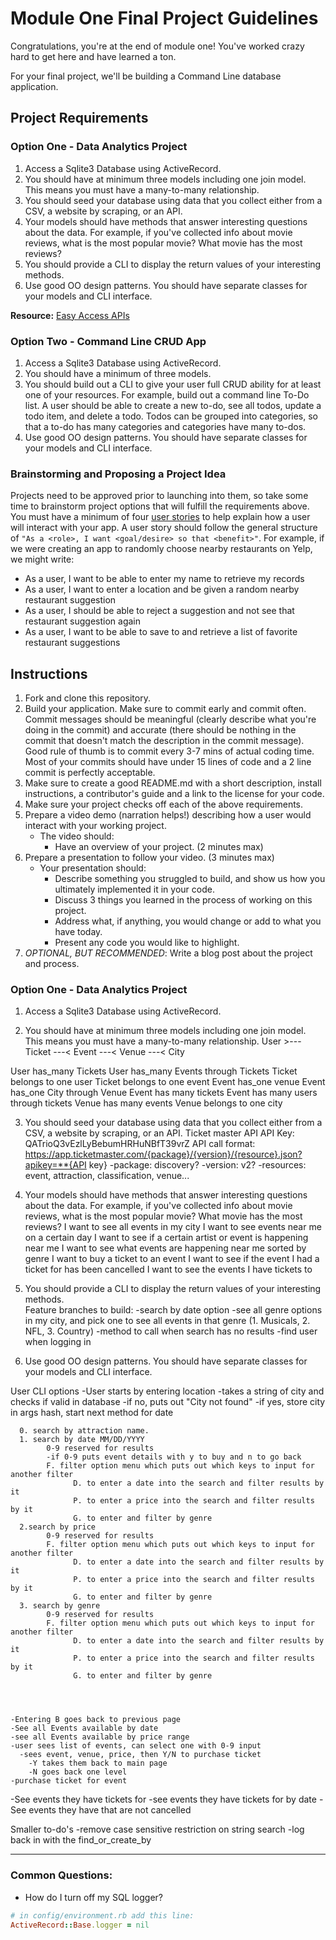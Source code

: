 # Module One Final Project Guidelines

Congratulations, you're at the end of module one! You've worked crazy hard to get here and have learned a ton.

For your final project, we'll be building a Command Line database application.

## Project Requirements

### Option One - Data Analytics Project

1. Access a Sqlite3 Database using ActiveRecord.
2. You should have at minimum three models including one join model. This means you must have a many-to-many relationship.
3. You should seed your database using data that you collect either from a CSV, a website by scraping, or an API.
4. Your models should have methods that answer interesting questions about the data. For example, if you've collected info about movie reviews, what is the most popular movie? What movie has the most reviews?
5. You should provide a CLI to display the return values of your interesting methods.  
6. Use good OO design patterns. You should have separate classes for your models and CLI interface.

  **Resource:** [Easy Access APIs](https://github.com/learn-co-curriculum/easy-access-apis)

### Option Two - Command Line CRUD App

1. Access a Sqlite3 Database using ActiveRecord.
2. You should have a minimum of three models.
3. You should build out a CLI to give your user full CRUD ability for at least one of your resources. For example, build out a command line To-Do list. A user should be able to create a new to-do, see all todos, update a todo item, and delete a todo. Todos can be grouped into categories, so that a to-do has many categories and categories have many to-dos.
4. Use good OO design patterns. You should have separate classes for your models and CLI interface.

### Brainstorming and Proposing a Project Idea

Projects need to be approved prior to launching into them, so take some time to brainstorm project options that will fulfill the requirements above.  You must have a minimum of four [user stories](https://en.wikipedia.org/wiki/User_story) to help explain how a user will interact with your app.  A user story should follow the general structure of `"As a <role>, I want <goal/desire> so that <benefit>"`. For example, if we were creating an app to randomly choose nearby restaurants on Yelp, we might write:

* As a user, I want to be able to enter my name to retrieve my records
* As a user, I want to enter a location and be given a random nearby restaurant suggestion
* As a user, I should be able to reject a suggestion and not see that restaurant suggestion again
* As a user, I want to be able to save to and retrieve a list of favorite restaurant suggestions

## Instructions

1. Fork and clone this repository.
2. Build your application. Make sure to commit early and commit often. Commit messages should be meaningful (clearly describe what you're doing in the commit) and accurate (there should be nothing in the commit that doesn't match the description in the commit message). Good rule of thumb is to commit every 3-7 mins of actual coding time. Most of your commits should have under 15 lines of code and a 2 line commit is perfectly acceptable.
3. Make sure to create a good README.md with a short description, install instructions, a contributor's guide and a link to the license for your code.
4. Make sure your project checks off each of the above requirements.
5. Prepare a video demo (narration helps!) describing how a user would interact with your working project.
    * The video should:
      - Have an overview of your project. (2 minutes max)
6. Prepare a presentation to follow your video. (3 minutes max)
    * Your presentation should:
      - Describe something you struggled to build, and show us how you ultimately implemented it in your code.
      - Discuss 3 things you learned in the process of working on this project.
      - Address what, if anything, you would change or add to what you have today.
      - Present any code you would like to highlight.   
7. *OPTIONAL, BUT RECOMMENDED*: Write a blog post about the project and process.






### Option One - Data Analytics Project
1. Access a Sqlite3 Database using ActiveRecord.

2. You should have at minimum three models including one join model. This means you must have a many-to-many relationship.
User >--- Ticket ---< Event ---< Venue ---< City

User has_many Tickets
User has_many Events through Tickets
Ticket belongs to one user
Ticket belongs to one event
Event has_one venue
Event has_one City through Venue
Event has many tickets
Event has many users through tickets
Venue has many events
Venue belongs to one city

3. You should seed your database using data that you collect either from a CSV, a website by scraping, or an API.
Ticket master API
API Key: QATrioQ3vEzlLyBebumHRHuNBfT39vrZ
API call format: https://app.ticketmaster.com/{package}/{version}/{resource}.json?apikey=**{API key}
  -package: discovery?
  -version: v2? 
  -resources: event, attraction, classification, venue...

4. Your models should have methods that answer interesting questions about the data. For example, if you've collected info about movie reviews, what is the most popular movie? What movie has the most reviews?
I want to see all events in my city
I want to see events near me on a certain day
I want to see if a certain artist or event is happening near me
I want to see what events are happening near me sorted by genre
I want to buy a ticket to an event
I want to see if the event I had a ticket for has been cancelled
I want to see the events I have tickets to

5. You should provide a CLI to display the return values of your interesting methods.  
Feature branches to build:
  -search by date option
  -see all genre options in my city, and pick one to see all events in that genre (1. Musicals, 2. NFL, 3. Country)
  -method to call when search has no results
  -find user when logging in

6. Use good OO design patterns. You should have separate classes for your models and CLI interface.


User CLI options
  -User starts by entering location
    -takes a string of city and checks if valid in database
      -if no, puts out "City not found"
      -if yes, store city in args hash, start next method for date

      0. search by attraction name.
      1. search by date MM/DD/YYYY
            0-9 reserved for results
            -if 0-9 puts event details with y to buy and n to go back 
            F. filter option menu which puts out which keys to input for another filter
                  D. to enter a date into the search and filter results by it
                  P. to enter a price into the search and filter results by it
                  G. to enter and filter by genre
      2.search by price
            0-9 reserved for results
            F. filter option menu which puts out which keys to input for another filter
                  D. to enter a date into the search and filter results by it
                  P. to enter a price into the search and filter results by it
                  G. to enter and filter by genre
      3. search by genre
            0-9 reserved for results
            F. filter option menu which puts out which keys to input for another filter
                  D. to enter a date into the search and filter results by it
                  P. to enter a price into the search and filter results by it
                  G. to enter and filter by genre

     


    -Entering B goes back to previous page
    -See all Events available by date 
    -see all Events available by price range
    -user sees list of events, can select one with 0-9 input
      -sees event, venue, price, then Y/N to purchase ticket
        -Y takes them back to main page
        -N goes back one level
    -purchase ticket for event
  -See events they have tickets for
    -see events they have tickets for by date
    -See events they have that are not cancelled


Smaller to-do's
  -remove case sensitive restriction on string search
  -log back in with the find_or_create_by



---
### Common Questions:
- How do I turn off my SQL logger?
```ruby
# in config/environment.rb add this line:
ActiveRecord::Base.logger = nil



```
